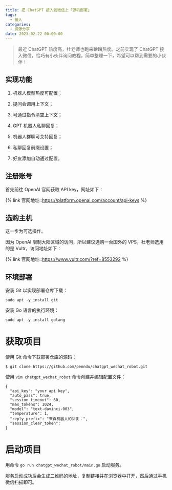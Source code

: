 ```yaml
---
title: 把 ChatGPT 接入到微信上「源码部署」
tags:
  - 接入
categories:
  - 资源分享
date: 2023-02-22 00:00:00
---
```


> 最近 ChatGPT 热度高，杜老师也跑来蹭蹭热度。之前实现了 ChatGPT 接入微信，恰巧有小伙伴询问教程，简单整理一下，希望可以帮到需要的小伙伴！

<!-- more -->

## 实现功能

1. 机器人模型热度可配置；

2. 提问会调用上下文；

3. 可通过指令清空上下文；

4. GPT 机器人私聊回复；

5. 机器人群聊可艾特回复；

6. 私聊回复前缀设置；

7. 好友添加自动通过配置。

## 注册账号

首先前往 OpenAI 官网获取 API key，网址如下：

{% link 官网地址::https://platform.openai.com/account/api-keys %}

## 选购主机

这一步为可选操作。

因为 OpenAI 限制大陆区域的访问，所以建议选购一台国外的 VPS，杜老师选用的是 Vultr，访问地址如下：

{% link 官网地址::https://www.vultr.com/?ref=8553292 %}

## 环境部署

安装 Git 以实现部署仓库下载：

```
sudo apt -y install git
```

安装 Go 语言的执行环境：

```
sudo apt -y install golang
```

# 获取项目

使用 Git 命令下载部署仓库的源码：

```
$ git clone https://github.com/penndu/chatgpt_wechat_robot.git
```

使用 `vim chatgpt_wechat_robot` 命令创建并编辑配置文件：

```
{
  "api_key": "your api key",
  "auto_pass": true,
  "session_timeout": 60,
  "max_tokens": 1024,
  "model": "text-davinci-003",
  "temperature": 1,
  "reply_prefix": "来自机器人的回复：",
  "session_clear_token": 
}
```

# 启动项目

用命令 `go run chatgpt_wechat_robot/main.go` 启动服务。

服务启动成功后会生成二维码的地址，复制链接并在浏览器中打开，然后通过手机微信扫描即可。